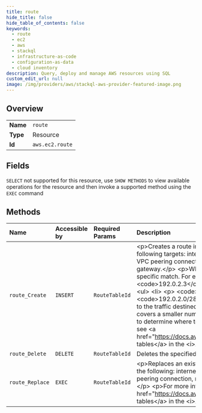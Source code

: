 ```yaml
---
title: route
hide_title: false
hide_table_of_contents: false
keywords:
  - route
  - ec2
  - aws    
  - stackql
  - infrastructure-as-code
  - configuration-as-data
  - cloud inventory
description: Query, deploy and manage AWS resources using SQL
custom_edit_url: null
image: /img/providers/aws/stackql-aws-provider-featured-image.png
---
```

  
    

## Overview
<table><tbody>
<tr><td><b>Name</b></td><td><code>route</code></td></tr>
<tr><td><b>Type</b></td><td>Resource</td></tr>
<tr><td><b>Id</b></td><td><code>aws.ec2.route</code></td></tr>
</tbody></table>

## Fields
`SELECT` not supported for this resource, use `SHOW METHODS` to view available operations for the resource and then invoke a supported method using the `EXEC` command  
## Methods
| Name | Accessible by | Required Params | Description |
|:-----|:--------------|:----------------|:------------|
| `route_Create` | `INSERT` | `RouteTableId` | &lt;p&gt;Creates a route in a route table within a VPC.&lt;/p&gt; &lt;p&gt;You must specify one of the following targets: internet gateway or virtual private gateway, NAT instance, NAT gateway, VPC peering connection, network interface, egress-only internet gateway, or transit gateway.&lt;/p&gt; &lt;p&gt;When determining how to route traffic, we use the route with the most specific match. For example, traffic is destined for the IPv4 address &lt;code&gt;192.0.2.3&lt;/code&gt;, and the route table includes the following two IPv4 routes:&lt;/p&gt; &lt;ul&gt; &lt;li&gt; &lt;p&gt; &lt;code&gt;192.0.2.0/24&lt;/code&gt; (goes to some target A)&lt;/p&gt; &lt;/li&gt; &lt;li&gt; &lt;p&gt; &lt;code&gt;192.0.2.0/28&lt;/code&gt; (goes to some target B)&lt;/p&gt; &lt;/li&gt; &lt;/ul&gt; &lt;p&gt;Both routes apply to the traffic destined for &lt;code&gt;192.0.2.3&lt;/code&gt;. However, the second route in the list covers a smaller number of IP addresses and is therefore more specific, so we use that route to determine where to target the traffic.&lt;/p&gt; &lt;p&gt;For more information about route tables, see &lt;a href="https://docs.aws.amazon.com/vpc/latest/userguide/VPC_Route_Tables.html"&gt;Route tables&lt;/a&gt; in the &lt;i&gt;Amazon Virtual Private Cloud User Guide&lt;/i&gt;.&lt;/p&gt; |
| `route_Delete` | `DELETE` | `RouteTableId` | Deletes the specified route from the specified route table. |
| `route_Replace` | `EXEC` | `RouteTableId` | &lt;p&gt;Replaces an existing route within a route table in a VPC. You must provide only one of the following: internet gateway, virtual private gateway, NAT instance, NAT gateway, VPC peering connection, network interface, egress-only internet gateway, or transit gateway.&lt;/p&gt; &lt;p&gt;For more information, see &lt;a href="https://docs.aws.amazon.com/vpc/latest/userguide/VPC_Route_Tables.html"&gt;Route tables&lt;/a&gt; in the &lt;i&gt;Amazon Virtual Private Cloud User Guide&lt;/i&gt;.&lt;/p&gt; |
